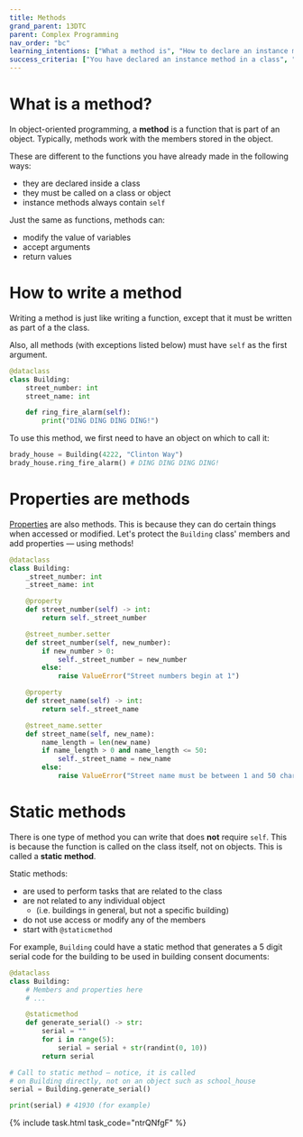 ```yaml
---
title: Methods
grand_parent: 13DTC
parent: Complex Programming
nav_order: "bc"
learning_intentions: ["What a method is", "How to declare an instance method"]
success_criteria: ["You have declared an instance method in a class", "You have called a method on an object"]
---
```


# What is a method?

In object-oriented programming, a **method** is a function that is part of an object. Typically, methods work with the members stored in the object.

These are different to the functions you have already made in the following ways:

- they are declared inside a class
- they must be called on a class or object
- instance methods always contain ``self``

Just the same as functions, methods can:
- modify the value of variables
- accept arguments
- return values

# How to write a method

Writing a method is just like writing a function, except that it must be written as part of a the class.

Also, all methods (with exceptions listed below) must have ``self`` as the first argument.

```python
@dataclass
class Building:
    street_number: int
    street_name: int

    def ring_fire_alarm(self):
        print("DING DING DING DING!")
```

To use this method, we first need to have an object on which to call it:

```python
brady_house = Building(4222, "Clinton Way")
brady_house.ring_fire_alarm() # DING DING DING DING!
```
# Properties are methods

[Properties](02.members-and-properties.md) are also methods. This is because they can do certain things when accessed or modified. Let's protect the ``Building`` class' members and add properties — using methods!

```python
@dataclass
class Building:
    _street_number: int
    _street_name: int

    @property
    def street_number(self) -> int:
        return self._street_number

    @street_number.setter
    def street_number(self, new_number):
        if new_number > 0:
            self._street_number = new_number
        else:
            raise ValueError("Street numbers begin at 1")

    @property
    def street_name(self) -> int:
        return self._street_name

    @street_name.setter
    def street_name(self, new_name):
        name_length = len(new_name)
        if name_length > 0 and name_length <= 50:
            self._street_name = new_name
        else:
            raise ValueError("Street name must be between 1 and 50 characters")

```

# Static methods

There is one type of method you can write that does **not** require ``self``. This is because the function is called on the class itself, not on objects. This is called a **static method**.

Static methods:

- are used to perform tasks that are related to the class
- are not related to any individual object
  - (i.e. buildings in general, but not a specific building)
- do not use access or modify any of the members
- start with ``@staticmethod``

For example, ``Building`` could have a static method that generates a 5 digit serial code for the building to be used in building consent documents:

```python
@dataclass
class Building:
    # Members and properties here
    # ...

    @staticmethod
    def generate_serial() -> str:
        serial = ""
        for i in range(5):
            serial = serial + str(randint(0, 10))
        return serial

# Call to static method — notice, it is called
# on Building directly, not on an object such as school_house
serial = Building.generate_serial()

print(serial) # 41930 (for example)
```

{% include task.html task_code="ntrQNfgF" %}